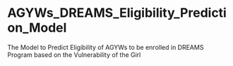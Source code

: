# AGYWs_DREAMS_Eligibility_Prediction_Model
The Model to Predict Eligibility of AGYWs to be enrolled in DREAMS Program based on the Vulnerability of the Girl
